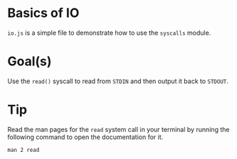 # Basics of IO

`io.js` is a simple file to demonstrate how to use the `syscalls` module.


# Goal(s)
Use the `read()` syscall to read from `STDIN` and then output it back to `STDOUT`.

# Tip
Read the man pages for the `read` system call in your terminal by running the following command to open the documentation for it.

```
man 2 read
```

